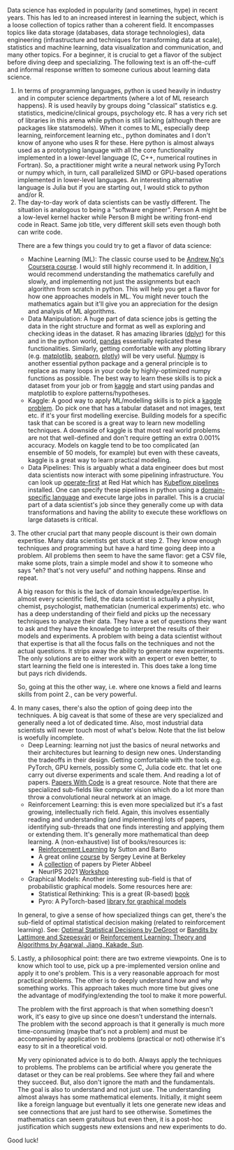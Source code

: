 <html>

<body>
    <p>
Data science has exploded in popularity (and sometimes, hype) in recent years. This has led to an increased interest in learning the subject, which is a loose collection of topics rather than a coherent field. It encompasses topics like data storage (databases, data storage technologies), data engineering (infrastructure and techniques for transforming data at scale), statistics and machine learning, data visualization and communication, and many other topics. For a beginner, it is crucial to get a flavor of the subject before diving deep and specializing. The following text is an off-the-cuff and informal response written to someone curious about learning data science.
</p>

<ol>
<li> In terms of programming languages, python is used heavily in industry and in computer science departments (where a lot of ML research happens). R is used heavily by groups doing "classical" statistics e.g. statistics, medicine/clinical groups, psychology etc. R has a very rich set of libraries in this arena while python is still lacking (although there are packages like statsmodels). When it comes to ML, especially deep learning, reinforcement learning etc., python dominates and I don't know of anyone who uses R for these. Here python is almost always used as a prototyping language with all the core functionality implemented in a lower-level language (C, C++, numerical routines in Fortran). So, a practitioner might write a neural network using PyTorch or numpy which, in turn, call parallelized SIMD or GPU-based operations implemented in lower-level languages. An interesting alternative language is Julia but if you are starting out, I would stick to python and/or R. </li>

<li> The day-to-day work of data scientists can be vastly different. The situation is analogous to being a "software engineer". Person A might be a low-level kernel hacker while Person B might be writing front-end code in React. Same job title, very different skill sets even though both can write code.

There are a few things you could try to get a flavor of data science:

<ul>
<li>Machine Learning (ML): The classic course used to be <a href=https://www.coursera.org/learn/machine-learning>Andrew Ng's Coursera course</a>. I would still highly recommend it. In addition, I would recommend understanding the mathematics carefully and slowly, and implementing not just the assignments but each algorithm from scratch in python. This will help you get a flavor for how one approaches models in ML. You might never touch the mathematics again but it'll give you an appreciation for the design and analysis of ML algorithms.</li>

<li>Data Manipulation: A huge part of data science jobs is getting the data in the right structure and format as well as exploring and checking ideas in the dataset. R has amazing libraries (<a href="https://dplyr.tidyverse.org/">dplyr</a>) for this and in the python world, <a href="https://pandas.pydata.org/">pandas</a> essentially replicated these functionalities. Similarly, getting comfortable with any plotting library (e.g. <a href="https://matplotlib.org/">matplotlib</a>, <a href="https://seaborn.pydata.org/">seaborn</a>, <a href="https://plotly.com/">plotly</a>) will be very useful. <a href="https://numpy.org/">Numpy</a> is another essential python package and a general principle is to replace as many loops in your code by highly-optimized numpy functions as possible. The best way to learn these skills is to pick a dataset from your job or from <a href="https://www.kaggle.com/">kaggle</a> and start using pandas and matplotlib to explore patterns/hypotheses.</li>

<li>Kaggle: A good way to apply ML/modelling skills is to pick a <a href="https://www.kaggle.com/competitions">kaggle problem</a>. Do pick one that has a tabular dataset and not images, text etc. if it's your first modelling exercise. Building models for a specific task that can be scored is a great way to learn new modelling techniques. A downside of kaggle is that most real world problems are not that well-defined and don't require getting an extra 0.001% accuracy. Models on kaggle tend to be too complicated (an ensemble of 50 models, for example) but even with these caveats, kaggle is a great way to learn practical modelling.</li>

<li>Data Pipelines: This is arguably what a data engineer does but most data scientists now interact with some pipelining infrastructure. You can look up <a href="https://www.operate-first.cloud/">operate-first</a> at Red Hat which has <a href="https://www.kubeflow.org/docs/components/pipelines/introduction/">Kubeflow pipelines</a> installed. One can specify these pipelines in python using a <a href="https://www.kubeflow.org/docs/components/pipelines/sdk/sdk-overview/">domain-specific language</a> and execute large jobs in parallel. This is a crucial part of a data scientist's job since they generally come up with data transformations and having the ability to execute these workflows on large datasets is critical. </li></ul></li>

<li> <p>The other crucial part that many people discount is their own domain expertise. Many data scientists get stuck at step 2. They know enough techniques and programming but have a hard time going deep into a problem. All problems then seem to have the same flavor: get a CSV file, make some plots, train a simple model and show it to someone who says "eh? that's not very useful" and nothing happens. Rinse and repeat. </p>

<p>A big reason for this is the lack of domain knowledge/expertise. In almost every scientific field, the data scientist is actually a physicist, chemist, psychologist, mathematician (numerical experiments) etc. who has a deep understanding of their field and picks up the necessary techniques to analyze their data. They have a set of questions they want to ask and they have the knowledge to interpret the results of their models and experiments. A problem with being a data scientist without that expertise is that all the focus falls on the techniques and not the actual questions. It strips away the ability to generate new experiments. The only solutions are to either work with an expert or even better, to start learning the field one is interested in. This does take a long time but pays rich dividends.</p>

<p>So, going at this the other way, i.e. where one knows a field and learns skills from point 2., can be very powerful.</p></li>

<li> In many cases, there's also the option of going deep into the techniques. A big caveat is that some of these are very specialized and generally need a lot of dedicated time. Also, most industrial data scientists will never touch most of what's below. Note that the list below is woefully incomplete.

<ul>
    
<li> Deep Learning: learning not just the basics of neural networks and their architectures but learning to design new ones. Understanding the tradeoffs in their design. Getting comfortable with the tools e.g. PyTorch, GPU kernels, possibly some C, Julia code etc. that let one carry out diverse experiments and scale them. And reading a lot of papers. <a href="https://paperswithcode.com/">Papers With Code</a> is a great resource. Note that there are specialized sub-fields like computer vision which do a lot more than throw a convolutional neural network at an image. </li>

<li>Reinforcement Learning: this is even more specialized but it's a fast growing, intellectually rich field. Again, this involves essentially reading and understanding (and implementing) lots of papers, identifying sub-threads that one finds interesting and applying them or extending them. It's generally more mathematical than deep learning. A (non-exhaustive) list of books/resources is:

<ul>
<li><a href="http://www.incompleteideas.net/book/the-book-2nd.html">Reinforcement Learning</a> by Sutton and Barto</li>

<li>A great online <a href="https://rail.eecs.berkeley.edu/deeprlcourse-fa20/">course</a> by Sergey Levine at Berkeley</li>

<li>A <a href="https://sites.google.com/view/berkeley-cs294-190-fa21">collection</a> of papers by Pieter Abbeel </li>

<li> NeurIPS 2021 <a href="https://sites.google.com/view/deep-rl-workshop-neurips2021">Workshop</a> </li> </ul>
</li>


<li> Graphical Models: Another interesting sub-field is that of probabilistic graphical models. Some resources here are:

<ul>
<li>Statistical Rethinking: This is a great (R-based) <a href="https://xcelab.net/rm/statistical-rethinking/">book</a></li>

<li>Pyro: A PyTorch-based <a href="https://pyro.ai/">library for graphical models</a></li></ul></li></ul>

<p>In general, to give a sense of how specialized things can get, there's the sub-field of optimal statistical decision making (related to reinforcement learning). See: <a href="https://www.amazon.com/Optimal-Statistical-Decisions-Morris-DeGroot/dp/047168029X">Optimal Statistical Decisions by  DeGroot</a> or <a href="https://tor-lattimore.com/downloads/book/book.pdf">Bandits by Lattimore and Szepesv&aacute;ri</a> or <a href="https://rltheorybook.github.io">Reinforcement Learning: Theory and Algorithms by Agarwal, Jiang, Kakade, Sun</a>. </p></ul></li>

<li> <p>Lastly, a philosophical point: there are two extreme viewpoints. One is to know which tool to use, pick up a pre-implemented version online and apply it to one's problem. This is a very reasonable approach for most practical problems. The other is to deeply understand how and why something works. This approach takes much more time but gives one the advantage of modifying/extending the tool to make it more powerful. </p>

<p>The problem with the first approach is that when something doesn't work, it's easy to give up since one doesn't understand the internals. The problem with the second approach is that it generally is much more time-consuming (maybe that's not a problem) and must be accompanied by application to problems (practical or not) otherwise it's easy to sit in a theoretical void.</p>

<p>My very opinionated advice is to do both. Always apply the techniques to problems. The problems can be artificial where you generate the dataset or they can be real problems. See where they fail and where they succeed. But, also don't ignore the math and the fundamentals. The goal is also to understand and not just use. The understanding almost always has some mathematical elements. Initially, it might seem like a foreign language but eventually it lets one generate new ideas and see connections that are just hard to see otherwise. Sometimes the mathematics can seem gratuitous but even then, it is a post-hoc justification which suggests new extensions and new experiments to do. </p></li>

</ol>

Good luck!
</body>

</html>